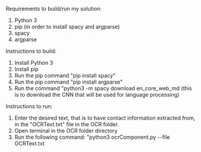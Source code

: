 Requirements to build/run my solution:
1. Python 3
2. pip (in order to install spacy and argparse)
3. spacy
4. argparse

Instructions to build:
1. Install Python 3
2. Install pip
3. Run the pip command "pip install spacy"
4. Run the pip command "pip install argparse"
5. Run the command "python3 -m spacy download en_core_web_md (this is to download the CNN that will be used for language processing)
    
Instructions to run:
1. Enter the desired text, that is to have contact information extracted from, in the "OCRText.txt" file in the OCR folder.
2. Open terminal in the OCR folder directory
3. Run the following command: "python3 ocrComponent.py --file OCRText.txt
